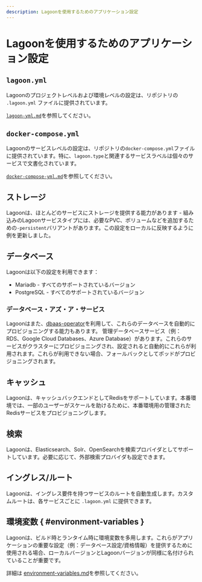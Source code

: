```yaml
---
description: Lagoonを使用するためのアプリケーション設定
---
```


# Lagoonを使用するためのアプリケーション設定

## `lagoon.yml`

Lagoonのプロジェクトレベルおよび環境レベルの設定は、リポジトリの `.lagoon.yml` ファイルに提供されています。

[`lagoon-yml.md`](../concepts-basics/lagoon-yml.md)を参照してください。

## `docker-compose.yml`

Lagoonのサービスレベルの設定は、リポジトリの`docker-compose.yml`ファイルに提供されています。特に、`lagoon.type`と関連するサービスラベルは個々のサービスで文書化されています。

[`docker-compose-yml.md`](../concepts-basics/docker-compose-yml.md)を参照してください。

## ストレージ

Lagoonは、ほとんどのサービスにストレージを提供する能力があります - 組み込みのLagoonサービスタイプには、必要なPVC、ボリュームなどを追加するための`-persistent`バリアントがあります。この設定をローカルに反映するように例を更新しました。

## データベース

Lagoonは以下の設定を利用できます：

* Mariadb - すべてのサポートされているバージョン
* PostgreSQL - すべてのサポートされているバージョン

### データベース・アズ・ア・サービス

Lagoonはまた、[dbaas-operator](https://github.com/amazeeio/dbaas-operator)を利用して、これらのデータベースを自動的にプロビジョニングする能力もあります。 管理データベースサービス（例：RDS、Google Cloud Databases、Azure Database）があります。これらのサービスがクラスターにプロビジョニングされ、設定されると自動的にこれらが利用されます。これらが利用できない場合、フォールバックとしてポッドがプロビジョニングされます。

## キャッシュ

Lagoonは、キャッシュバックエンドとしてRedisをサポートしています。本番環境では、一部のユーザーがスケールを助けるために、本番環境用の管理されたRedisサービスをプロビジョニングします。

## 検索

Lagoonは、Elasticsearch、Solr、OpenSearchを検索プロバイダとしてサポートしています。必要に応じて、外部検索プロバイダも設定できます。

## イングレス/ルート

Lagoonは、イングレス要件を持つサービスのルートを自動生成します。カスタムルートは、各サービスごとに `.lagoon.yml` に提供できます。

## 環境変数 { #environment-variables }

Lagoonは、ビルド時とランタイム時に環境変数を多用します。これらがアプリケーションの重要な設定（例：データベース設定/資格情報）を提供するために使用される場合、ローカルバージョンとLagoonバージョンが同様に名付けられていることが重要です。

詳細は [environment-variables.md](../concepts-advanced/environment-variables.md)を参照してください。
